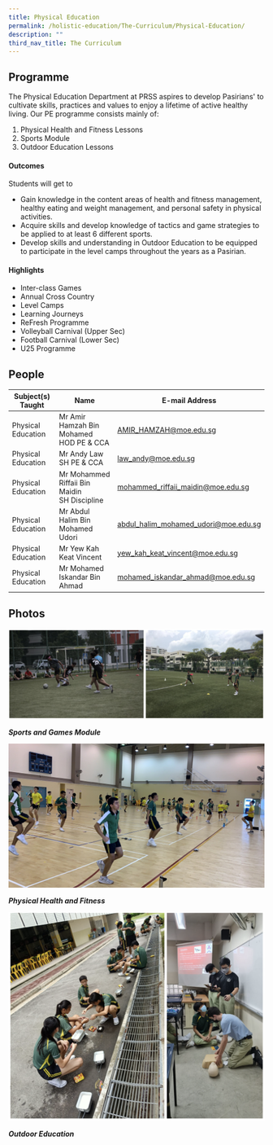 ```yaml
---
title: Physical Education
permalink: /holistic-education/The-Curriculum/Physical-Education/
description: ""
third_nav_title: The Curriculum
---
```

Programme
---------

The Physical Education Department at PRSS aspires to develop Pasirians' to cultivate skills, practices and values to enjoy a lifetime of active healthy living. Our PE programme consists mainly of:

1. Physical Health and Fitness Lessons
2. Sports Module
3. Outdoor Education Lessons

#### Outcomes

Students will get to&nbsp;

*   Gain knowledge in the content areas of health and fitness management, healthy eating and weight management, and personal safety in physical activities.
*   Acquire skills and develop knowledge of tactics and game strategies to be applied to at least 6 different sports.
*   Develop skills and understanding in Outdoor Education to be equipped to participate in the level camps throughout the years as a Pasirian.

#### Highlights

*   Inter-class Games
*   Annual Cross Country
*   Level Camps
*   Learning Journeys
*   ReFresh Programme
*   Volleyball Carnival (Upper Sec)  
*   Football Carnival (Lower Sec)   
*   U25 Programme

People
------

| Subject(s) Taught | Name | E-mail Address |
| -------- | -------- | -------- |
| Physical Education  | Mr Amir Hamzah Bin Mohamed<br> HOD PE &amp; CCA | [AMIR_HAMZAH@moe.edu.sg](mailto:AMIR_HAMZAH@moe.edu.sg) |
| Physical Education | Mr Andy Law<br> SH PE &amp; CCA | [law_andy@moe.edu.sg](mailto:law_andy@moe.edu.sg) |
| Physical Education  | Mr Mohammed Riffaii Bin Maidin<br> SH Discipline | [mohammed_riffaii_maidin@moe.edu.sg](mailto:mohammed_riffaii_maidin@moe.edu.sg)|
| Physical Education  | Mr Abdul Halim Bin Mohamed Udori | [abdul_halim_mohamed_udori@moe.edu.sg](mailto:abdul_halim_mohamed_udori@moe.edu.sg)|
| Physical Education  | Mr Yew Kah Keat Vincent| [yew_kah_keat_vincent@moe.edu.sg](mailto:yew_kah_keat_vincent@moe.edu.sg)|
| Physical Education  | Mr Mohamed Iskandar Bin Ahmad | [mohamed_iskandar_ahmad@moe.edu.sg](mailto:mohamed_iskandar_ahmad@moe.edu.sg)  |

Photos
------

![](/images/physical.png)

_**Sports and Games Module**_  
  
![](/images/PHF.jpeg)

_**Physical Health and Fitness**_
  
![](/images/physical2.png)

_**Outdoor Education**_